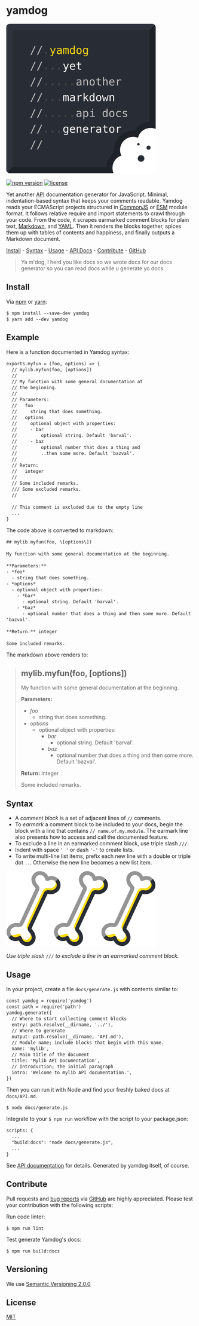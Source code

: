 # yamdog

![Yamdog logo](doc/yamdog_logo.png)

[![npm version](https://img.shields.io/npm/v/yamdog?color=green)](https://www.npmjs.com/package/yamdog)
[![license](https://img.shields.io/npm/l/yamdog)](#license)

Yet another [API](https://en.wikipedia.org/wiki/API) documentation generator for JavaScript. Minimal, indentation-based syntax that keeps your comments readable. Yamdog reads your ECMAScript projects structured in [CommonJS](https://www.commonjs.org/) or [ESM](https://nodejs.org/api/esm.html) module format. It follows relative require and import statements to crawl through your code. From the code, it scrapes earmarked comment blocks for plain text, [Markdown](https://en.wikipedia.org/wiki/Markdown), and [YAML](https://yaml.org/). Then it renders the blocks together, spices them up with tables of contents and happiness, and finally outputs a Markdown document.

[Install](#install) - [Syntax](#syntax) - [Usage](#usage) - [API Docs](https://axelpale.github.io/yamdog/API.md) - [Contribute](#contribute) - [GitHub](https://github.com/axelpale/yamdog)

> Ya m'dog, I herd you like docs so we wrote docs for our docs generator so you can read docs while u generate yo docs.


## Install

Via [npm](https://www.npmjs.com/package/yamdog) or [yarn](https://yarnpkg.com/en/package/yamdog):

    $ npm install --save-dev yamdog
    $ yarn add --dev yamdog


## Example

Here is a function documented in Yamdog syntax:

    exports.myfun = (foo, options) => {
      // mylib.myfun(foo, [options])
      //
      // My function with some general documentation at
      // the beginning.
      //
      // Parameters:
      //   foo
      //     string that does something.
      //   options
      //     optional object with properties:
      //     - bar
      //         optional string. Default 'barval'.
      //     - baz
      //         optional number that does a thing and
      //         ..then some more. Default 'bazval'.
      //
      // Return:
      //   integer
      //
      // Some included remarks.
      /// Some excluded remarks.
      //

      // This comment is excluded due to the empty line
      ...
    }

The code above is converted to markdown:

    ## mylib.myfun(foo, \[options\])

    My function with some general documentation at the beginning.

    **Parameters:**
    - *foo*
      - string that does something.
    - *options*
      - optional object with properties:
        - *bar*
          - optional string. Default 'barval'.
        - *baz*
          - optional number that does a thing and then some more. Default 'bazval'.

    **Return:** integer

    Some included remarks.

The markdown above renders to:

> ## mylib.myfun(foo, \[options\])
>
> My function with some general documentation at the beginning.
>
> **Parameters:**
> - *foo*
>   - string that does something.
> - *options*
>   - optional object with properties:
>     - *bar*
>       - optional string. Default 'barval'.
>     - *baz*
>       - optional number that does a thing and then some more. Default 'bazval'.
>
> **Return:** integer
>
> Some included remarks.

## Syntax

- A *comment block* is a set of adjacent lines of `//` comments.
- To *earmark* a comment block to be included to your docs, begin the block with a line that contains `// name.of.my.module`. The earmark line also presents how to access and call the documented feature.
- To exclude a line in an earmarked comment block, use triple slash `///`.
- Indent with space `' '` or dash `'-'` to create lists.
- To write multi-line list items, prefix each new line with a double or triple dot `..`. Otherwise the new line becomes a new list item.

![Three bones](doc/yamdog_three_bones.png)

*Use triple slash `///` to exclude a line in an earmarked comment block.*


## Usage

In your project, create a file `docs/generate.js` with contents similar to:

    const yamdog = require('yamdog')
    const path = require('path')
    yamdog.generate({
      // Where to start collecting comment blocks
      entry: path.resolve(__dirname, '../'),
      // Where to generate
      output: path.resolve(__dirname, 'API.md'),
      // Module name; include blocks that begin with this name.
      name: 'mylib',
      // Main title of the document
      title: 'Mylib API Documentation',
      // Introduction; the initial paragraph
      intro: 'Welcome to mylib API documentation.',
    })

Then you can run it with Node and find your freshly baked docs at `docs/API.md`.

    $ node docs/generate.js

Integrate to your `$ npm run` workflow with the script to your package.json:

    scripts: {
      ...
      "build:docs": "node docs/generate.js",
      ...
    }

See [API documentation](https://axelpale.github.io/yamdog/API.md) for details. Generated by yamdog itself, of course.


## Contribute

Pull requests and [bug reports](https://github.com/axelpale/yamdog/issues) via [GitHub](https://github.com/axelpale/yamdog) are highly appreciated. Please test your contribution with the following scripts:

Run code linter:

    $ npm run lint

Test generate Yamdog's docs:

    $ npm run build:docs


## Versioning

We use [Semantic Versioning 2.0.0](http://semver.org/)


## License

[MIT](LICENSE)
